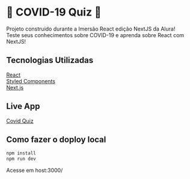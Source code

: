 # 🦠 COVID-19 Quiz 🦠

Projeto construido durante a Imersão React edição NextJS da Alura!  
Teste seus conhecimentos sobre COVID-19 e aprenda sobre React com NextJS!

## Tecnologias Utilizadas

  [React](https://reactjs.org/)  
  [Styled Components](https://styled-components.com/)  
  [Next.js](https://nextjs.org/)  

## Live App

[Covid Quiz](https://covid-quiz.vercel.app/)  

## Como fazer o doploy local

```bash
npm install
npm run dev
```

Acesse em host:3000/
